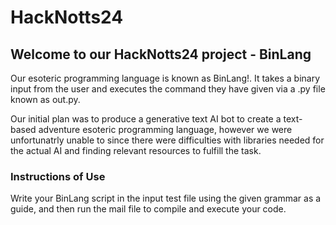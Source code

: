 # HackNotts24

## Welcome to our HackNotts24 project - BinLang

Our esoteric programming language is known as BinLang!. It takes a binary input from the user and executes the command they have given via a .py file known as out.py.

Our initial plan was to produce a generative text AI bot to create a text-based adventure esoteric programming language, however we were unfortunatrly unable to since there were difficulties with libraries needed for the actual AI and finding relevant resources to fulfill the task.

### Instructions of Use

Write your BinLang script in the input test file using the given grammar as a guide, and then run the mail file to compile and execute your code.